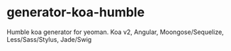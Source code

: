 # generator-koa-humble
Humble koa generator for yeoman. Koa v2, Angular, Moongose/Sequelize, Less/Sass/Stylus, Jade/Swig
